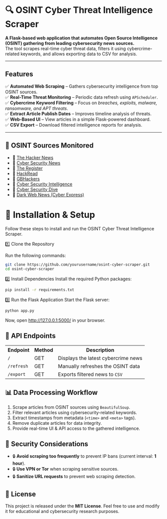 

<h1>🔍 OSINT Cyber Threat Intelligence Scraper</h1>

<p>
  <b>A Flask-based web application that automates Open Source Intelligence (OSINT) gathering from leading cybersecurity news sources.</b><br>
  The tool scrapes real-time cyber threat data, filters it using cybercrime-related keywords, and allows exporting data to CSV for analysis.
</p>

---

<h2>Features</h2>

✅ <b>Automated Web Scraping</b> – Gathers cybersecurity intelligence from top OSINT sources. <br>
✅ <b>Real-Time Threat Monitoring</b> – Periodic data refresh using <code>APScheduler</code>. <br>
✅ <b>Cybercrime Keyword Filtering</b> – Focus on <i>breaches, exploits, malware, ransomware, and APT threats</i>. <br>
✅ <b>Extract Article Publish Dates</b> – Improves timeline analysis of threats. <br>
✅ <b>Web-Based UI</b> – View articles in a simple Flask-powered dashboard. <br>
✅ <b>CSV Export</b> – Download filtered intelligence reports for analysis. <br>

---

<h2>📡 OSINT Sources Monitored</h2>

<ul>
  <li>🔸 <a href="https://thehackernews.com/">The Hacker News</a></li>
  <li>🔸 <a href="https://www.cybersecuritynews.com/">Cyber Security News</a></li>
  <li>🔸 <a href="https://www.theregister.com/security/">The Register</a></li>
  <li>🔸 <a href="https://www.hackread.com/">HackRead</a></li>
  <li>🔸 <a href="https://gbhackers.com/">GBHackers</a></li>
  <li>🔸 <a href="https://www.cybersecurityintelligence.com/">Cyber Security Intelligence</a></li>
  <li>🔸 <a href="https://www.cybersecuritydive.com/topic/vulnerability/">Cyber Security Dive</a></li>
  <li>🔸 <a href="https://thecyberexpress.com/firewall-daily/dark-web-news/">Dark Web News (Cyber Express)</a></li>
</ul>

# 📂 Installation & Setup

Follow these steps to install and run the OSINT Cyber Threat Intelligence Scraper.

1️⃣ Clone the Repository

Run the following commands:

```bash
git clone https://github.com/yourusername/osint-cyber-scraper.git
cd osint-cyber-scraper

 ```

2️⃣ Install Dependencies
Install the required Python packages:
```bash
pip install -r requirements.txt

 ```
3️⃣ Run the Flask Application
Start the Flask server:
```bash
python app.py

 ```
Now, open http://127.0.0.1:5000/ in your browser.

<h2>🔧 API Endpoints</h2> <table> <tr> <th>Endpoint</th> <th>Method</th> <th>Description</th> </tr> <tr> <td><code>/</code></td> <td>GET</td> <td>Displays the latest cybercrime news</td> </tr> <tr> <td><code>/refresh</code></td> <td>GET</td> <td>Manually refreshes the OSINT data</td> </tr> <tr> <td><code>/export</code></td> <td>GET</td> <td>Exports filtered news to <code>CSV</code></td> </tr> </table>
<h2>📊 Data Processing Workflow</h2> <ol> <li>Scrape articles from OSINT sources using <code>BeautifulSoup</code>.</li> <li>Filter relevant articles using cybersecurity-related keywords.</li> <li>Extract timestamps from metadata (<code>&lt;time&gt;</code> and <code>&lt;meta&gt;</code> tags).</li> <li>Remove duplicate articles for data integrity.</li> <li>Provide real-time UI & API access to the gathered intelligence.</li> </ol>
<h2>🔐 Security Considerations</h2> <ul> <li>🔒 <b>Avoid scraping too frequently</b> to prevent IP bans (current interval: <b>1 hour</b>).</li> <li>🔒 <b>Use VPN or Tor</b> when scraping sensitive sources.</li> <li>🔒 <b>Sanitize URL requests</b> to prevent web scraping detection.</li> </ul>
<h2>📜 License</h2>
This project is released under the <b>MIT License</b>. Feel free to use and modify it for educational and cybersecurity research purposes.

